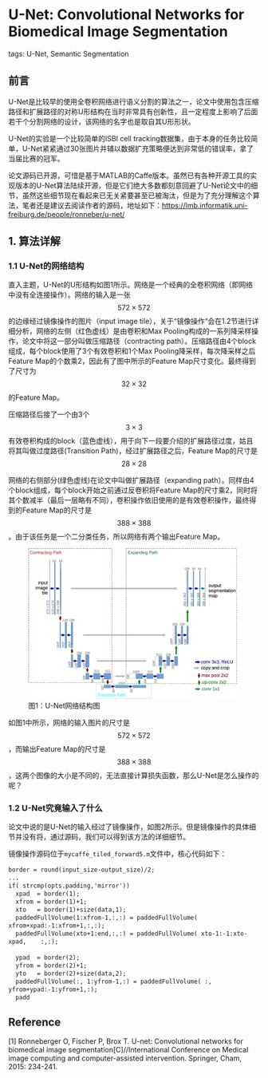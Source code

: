 # U-Net: Convolutional Networks for Biomedical Image Segmentation

tags: U-Net, Semantic Segmentation 

## 前言

U-Net是比较早的使用全卷积网络进行语义分割的算法之一，论文中使用包含压缩路径和扩展路径的对称U形结构在当时非常具有创新性，且一定程度上影响了后面若干个分割网络的设计，该网络的名字也是取自其U形形状。

U-Net的实验是一个比较简单的ISBI cell tracking数据集，由于本身的任务比较简单，U-Net紧紧通过30张图片并辅以数据扩充策略便达到非常低的错误率，拿了当届比赛的冠军。

论文源码已开源，可惜是基于MATLAB的Caffe版本。虽然已有各种开源工具的实现版本的U-Net算法陆续开源，但是它们绝大多数都刻意回避了U-Net论文中的细节，虽然这些细节现在看起来已无关紧要甚至已被淘汰，但是为了充分理解这个算法，笔者还是建议去阅读作者的源码，地址如下：https://lmb.informatik.uni-freiburg.de/people/ronneber/u-net/

## 1. 算法详解

### 1.1 U-Net的网络结构

直入主题，U-Net的U形结构如图1所示。网络是一个经典的全卷积网络（即网络中没有全连接操作）。网络的输入是一张$$572\times572$$的边缘经过镜像操作的图片（input image tile），关于“镜像操作“会在1.2节进行详细分析，网络的左侧（红色虚线）是由卷积和Max Pooling构成的一系列降采样操作，论文中将这一部分叫做压缩路径（contracting path）。压缩路径由4个block组成，每个block使用了3个有效卷积和1个Max Pooling降采样，每次降采样之后Feature Map的个数乘2，因此有了图中所示的Feature Map尺寸变化。最终得到了尺寸为$$32\times32$$的Feature Map。

压缩路径后接了一个由3个$$3\times3$$有效卷积构成的block（蓝色虚线），用于向下一段要介绍的扩展路径过度，姑且将其叫做过度路径(Transition Path)，经过扩展路径之后，Feature Map的尺寸是$$28\times28$$

网络的右侧部分(绿色虚线)在论文中叫做扩展路径（expanding path）。同样由4个block组成，每个block开始之前通过反卷积将Feature Map的尺寸乘2，同时将其个数减半（最后一层略有不同），卷积操作依旧使用的是有效卷积操作，最终得到的Feature Map的尺寸是$$388\times388$$。由于该任务是一个二分类任务，所以网络有两个输出Feature Map。

<figure>
    <img src="/assets/U-Net_1.png" alt="图1：U-Net网络结构图" />
    <figcaption>图1：U-Net网络结构图</figcaption>
</figure>

如图1中所示，网络的输入图片的尺寸是$$572\times572$$，而输出Feature Map的尺寸是$$388\times388$$，这两个图像的大小是不同的，无法直接计算损失函数，那么U-Net是怎么操作的呢？

### 1.2 U-Net究竟输入了什么

论文中说的是U-Net的输入经过了镜像操作，如图2所示。但是镜像操作的具体细节并没有将，通过源码，我们可以得到该方法的详细细节。

镜像操作源码位于`mycaffe_tiled_forward5.m`文件中，核心代码如下：



```
border = round(input_size-output_size)/2;
...
if( strcmp(opts.padding,'mirror'))
  xpad  = border(1);
  xfrom = border(1)+1;
  xto   = border(1)+size(data,1);
  paddedFullVolume(1:xfrom-1,:,:) = paddedFullVolume( xfrom+xpad:-1:xfrom+1,:,:);
  paddedFullVolume(xto+1:end,:,:) = paddedFullVolume( xto-1:-1:xto-xpad,    :,:);
  
  ypad  = border(2);
  yfrom = border(2)+1;
  yto   = border(2)+size(data,2);
  paddedFullVolume(:, 1:yfrom-1,:) = paddedFullVolume( :, yfrom+ypad:-1:yfrom+1,:);
  padd
```


## Reference

\[1\] Ronneberger O, Fischer P, Brox T. U-net: Convolutional networks for biomedical image segmentation\[C\]//International Conference on Medical image computing and computer-assisted intervention. Springer, Cham, 2015: 234-241.